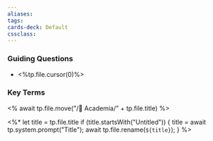 ```yaml
---
aliases:
tags: 
cards-deck: Default
cssclass:
---
```


### Guiding Questions
- <%tp.file.cursor(0)%>

### Key Terms


<% await tp.file.move("/🌴 Academia/" + tp.file.title) %>

<%*
  let title = tp.file.title
  if (title.startsWith("Untitled")) {
    title = await tp.system.prompt("Title");
    await tp.file.rename(`${title}`);
  } 
%>

